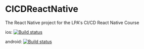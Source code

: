 # CICDReactNative
The React Native project for the LPA's CI/CD React Native Course

ios: 
[![Build status](https://build.appcenter.ms/v0.1/apps/480bd54b-c426-4b07-80b8-e258a865bcec/branches/dev/badge)](https://appcenter.ms)

android: 
[![Build status](https://build.appcenter.ms/v0.1/apps/4c0cfc48-01eb-4faa-a5a2-f60c26c1294b/branches/dev/badge)](https://appcenter.ms)
